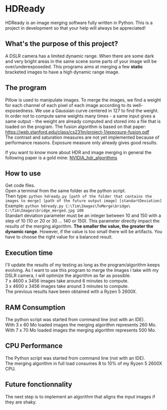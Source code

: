 # HDReady
HDReady is an image merging software fully written in Python. This is a project in development so that your help will always be appreciated!

## What's the purpose of this project?

A DSLR camera has a limited dynamic range. When there are some dark and very bright areas in the same scene some parts of your image will be over/underexposeded. This programs aims at merging a few **static** bracketed images to have a high dynamic range image.

## The program

Pillow is used to manipulate images.
To merge the images, we find a weight for each channel of each pixel of each image according to its well-exposedness. We use a Gaussian curve centered in 127 to find the weight.
In order not to compute same weights many times - a same input gives a same output - the weight are already computed and stored into a file that is loaded on the program. The fusion algorithm is based on that paper: https://web.stanford.edu/class/cs231m/project-1/exposure-fusion.pdf \
The contrast and saturation measures are not yet implemented because of performance reasons. Exposure measure only already gives good results.

If you want to know more about HDR and image merging in general the following paper is a gold mine: [NVIDIA_hdr_algorithms](https://research.nvidia.com/sites/default/files/publications/Gallo-Sen_StackBasedHDR_2016.pdf)

## How to use

Get code files.\
Open a terminal from the same folder as the python script.\
Then type: ```python hdready.py [path of the folder that contains the images to merge] [path of the future output image] [standartDeviation]```\
Example: ```python hdready.py C:\Tim\Images\ToMerge\bridge\ C:\Tim\Images\bridge_merged.jpg 100```\
Standart deviation parameter must be an integer between 10 and 150 with a step of 10 (10 or 20 or 30 ... 140 or 150). This parameter directly impact the results of the merging algorithm. **The smaller the value, the greater the dynamic range**. However, if the value is too small there will be artifacts. You have to choose the right value for a balanced result.

## Execution time

I'll update the results of my testing as long as the program/algorithm keeps evolving.
As I want to use this program to merge the images I take with my DSLR camera, I will optimize the algorithm as far as possible.\
7 x 4600 x 3456 images take around 6 minutes to compute.\
3 x 4600 x 3456 images take around 3 minutes to compute.\
The previous results have been obtained with a Ryzen 5 2600X.

## RAM Consumption

The python script was started from command line (not with an IDE).\
With 3 x 60 Mo loaded images the merging algorithm represents 260 Mo.\
With 7 x 70 Mo loaded images the merging algorithm represents 500 Mo.

## CPU Performance

The Python script was started from command line (not with an IDE).\
The merging algorithm in full load consumes 8 to 10% of my Ryzen 5 2600X CPU.

## Future fonctionnality

The next step is to implement an algorithm that aligns the input images if they are shaky.
